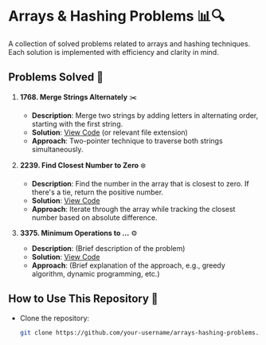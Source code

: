 # Arrays & Hashing Problems 📊🔍

A collection of solved problems related to arrays and hashing techniques. Each solution is implemented with efficiency and clarity in mind.

## Problems Solved 🚀

1. **1768. Merge Strings Alternately** ✂️  
   - **Description**: Merge two strings by adding letters in alternating order, starting with the first string.  
   - **Solution**: [View Code](https://github.com/bird556/leetcode-grind/blob/main/Arrays%20%26%20Hashing/1768.%20Merge%20Strings%20Alternately.py) (or relevant file extension)  
   - **Approach**: Two-pointer technique to traverse both strings simultaneously.

2. **2239. Find Closest Number to Zero** ❄️  
   - **Description**: Find the number in the array that is closest to zero. If there's a tie, return the positive number.  
   - **Solution**: [View Code](./2239_find_closest_number_to_zero.py)  
   - **Approach**: Iterate through the array while tracking the closest number based on absolute difference.

3. **3375. Minimum Operations to ...** ⚙️  
   - **Description**: (Brief description of the problem)  
   - **Solution**: [View Code](./3375_minimum_operations_to_....py)  
   - **Approach**: (Brief explanation of the approach, e.g., greedy algorithm, dynamic programming, etc.)

## How to Use This Repository 📂

- Clone the repository:  
  ```bash
  git clone https://github.com/your-username/arrays-hashing-problems.git
